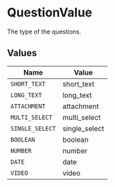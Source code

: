 # QuestionValue

The type of the questions.


## Values

| Name            | Value           |
| --------------- | --------------- |
| `SHORT_TEXT`    | short_text      |
| `LONG_TEXT`     | long_text       |
| `ATTACHMENT`    | attachment      |
| `MULTI_SELECT`  | multi_select    |
| `SINGLE_SELECT` | single_select   |
| `BOOLEAN`       | boolean         |
| `NUMBER`        | number          |
| `DATE`          | date            |
| `VIDEO`         | video           |